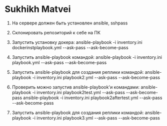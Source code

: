 # Sukhikh Matvei

1. На сервере должен быть установлен ansible, sshpass

2. Склонировать репозиторий к себе на ПК

3. Запустить установку докера:
ansible-playbook -i inventory.ini dockerinstplaybook.yml --ask-pass --ask-become-pass

4. Запустить ansible-playbook командой:
ansible-playbook -i inventory.ini playbook.yml --ask-pass --ask-become-pass

5. Запустить ansible-playbook для создания реплики командой:
ansible-playbook -i inventory.ini playbook2.yml --ask-pass --ask-become-pass

6. Проверить можно запустив ansible-playbook'и командами:
ansible-playbook -i inventory.ini playbook2test.yml --ask-pass --ask-become-pass
ansible-playbook -i inventory.ini playbook2aftertest.yml --ask-pass --ask-become-pass

7. Запустить ansible-playbook для создания реплики командой:
ansible-playbook -i inventory.ini playbook3.yml --ask-pass --ask-become-pass
